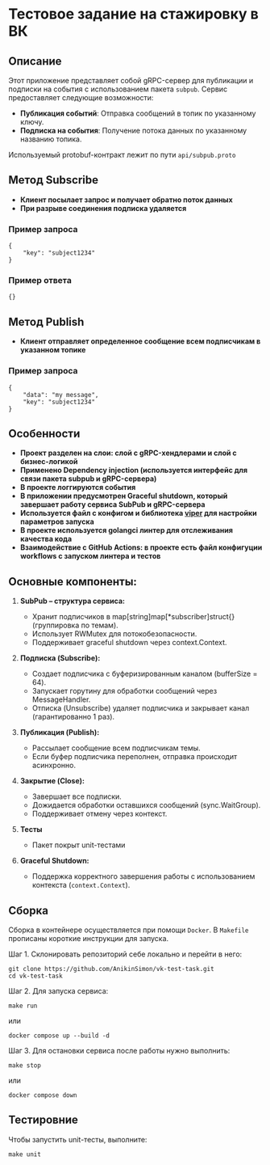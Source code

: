 # **Тестовое задание на стажировку в ВК**

## **Описание**

Этот приложение представляет собой gRPC-сервер для публикации и подписки на события с использованием пакета `subpub`. Сервис предоставляет следующие возможности:
- **Публикация событий**: Отправка сообщений в топик по указанному ключу.
- **Подписка на события**: Получение потока данных по указанному названию топика.

Используемый protobuf-контракт лежит по пути `api/subpub.proto`

## Метод Subscribe
- **Клиент посылает запрос и получает обратно поток данных**
- **При разрыве соединения подписка удаляется**
### Пример запроса
```
{
    "key": "subject1234"
}
```
### Пример ответа
```
{}
```
## Метод Publish
- **Клиент отправляет определенное сообщение всем подписчикам в указанном топике**
### Пример запроса
```
{
    "data": "my message",
    "key": "subject1234"
}
```
## Особенности
- **Проект разделен на слои: слой с gRPC-хендлерами и слой с бизнес-логикой**
- **Применено Dependency injection (используется интерфейс для связи пакета subpub и gRPC-сервера)**
- **В проекте логгируются события**
- **В приложении предусмотрен Graceful shutdown, который завершает работу сервиса SubPub и gRPC-сервера**
- **Используется файл с конфигом и библиотека [viper](https://github.com/spf13/viper) для настройки параметров запуска**
- **В проекте используется golangci линтер для отслеживания качества кода**
- **Взаимодействие с GitHub Actions: в проекте есть файл конфигуции workflows c запуском линтера и тестов**
## **Основные компоненты:**

1. **SubPub – структура сервиса:**
   - Хранит подписчиков в map[string]map[*subscriber]struct{} (группировка по темам).
   - Использует RWMutex для потокобезопасности.
   - Поддерживает graceful shutdown через context.Context.

2. **Подписка (Subscribe):**

   - Создает подписчика с буферизированным каналом (bufferSize = 64).
   - Запускает горутину для обработки сообщений через MessageHandler.
   - Отписка (Unsubscribe) удаляет подписчика и закрывает канал (гарантированно 1 раз).

3. **Публикация (Publish):**
   - Рассылает сообщение всем подписчикам темы.
   - Если буфер подписчика переполнен, отправка происходит асинхронно.

4. **Закрытие (Close):**
     - Завершает все подписки.
     - Дожидается обработки оставшихся сообщений (sync.WaitGroup).
     - Поддерживает отмену через контекст.

5. **Тесты**
    - Пакет покрыт unit-тестами

6. **Graceful Shutdown:**
    - Поддержка корректного завершения работы с использованием контекста (`context.Context`).

## Сборка

Сборка в контейнере осуществляется при помощи `Docker`.
В `Makefile` прописаны короткие инструкции для запуска.

Шаг 1. Склонировать репозиторий себе локально и перейти в него:

```
git clone https://github.com/AnikinSimon/vk-test-task.git
cd vk-test-task
```

Шаг 2. Для запуска сервиса:

```
make run
```

или
```
docker compose up --build -d
```
Шаг 3. Для остановки сервиса после работы нужно выполнить:
```
make stop
```
или
```
docker compose down
```

## Тестировние
Чтобы запустить unit-тесты, выполните:
```
make unit
```
